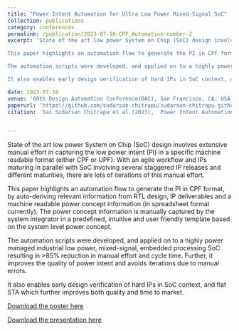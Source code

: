 ```yaml
---
title: "Power Intent Automation for Ultra Low Power Mixed-Signal SoC"
collection: publications
category: conferences
permalink: /publication/2023-07-10-CPF_Automation-number-2
excerpt: 'State of the art low power System on Chip (SoC) design involves extensive manual effort in capturing the low power intent (PI) in a specific machine readable format (either CPF or UPF). With an agile workflow and IPs maturing in parallel with SoC involving several staggered IP releases and different maturities, there are lots of iterations of this manual effort.

This paper highlights an automation flow to generate the PI in CPF format, by auto-deriving relevant information from RTL design, IP deliverables and a machine readable power concept information (in spreadsheet format currently). The power concept information is manually captured by the system integrator in a predefined, intuitive and user friendly template based on the system level power concept.

The automation scripts were developed, and applied on to a highly power managed industrial low power, mixed-signal, embedded processing SoC resulting in >85% reduction in manual effort and cycle time. Further, it improves the quality of power intent and avoids iterations due to manual errors.

It also enables early design verification of hard IPs in SoC context, and flat STA which further improves both quality and time to market.'

date: 2023-07-10
venue: '60th Design Automation Conference(DAC), San Francisco, CA, USA'
paperurl: 'https://github.com/sudarsan-chitrapu/sudarsan-chitrapu.github.io/blob/master/files/123_Final_Presentation_Upload%20(1).pptx.pdf'
citation: 'Sai Sudarsan Chitrapu et al.(2023),  Power Intent Automation for Ultra Low Power Mixed-Signal SoC, Session: Adapting to a New Era in Front-End Design and Verification of Power; 60th Design Automation Conference, San Francisco, CA, USA.'


---
```


State of the art low power System on Chip (SoC) design involves extensive manual effort in capturing the low power intent (PI) in a specific machine readable format (either CPF or UPF). With an agile workflow and IPs maturing in parallel with SoC involving several staggered IP releases and different maturities, there are lots of iterations of this manual effort.

This paper highlights an automation flow to generate the PI in CPF format, by auto-deriving relevant information from RTL design, IP deliverables and a machine readable power concept information (in spreadsheet format currently). The power concept information is manually captured by the system integrator in a predefined, intuitive and user friendly template based on the system level power concept.

The automation scripts were developed, and applied on to a highly power managed industrial low power, mixed-signal, embedded processing SoC resulting in >85% reduction in manual effort and cycle time. Further, it improves the quality of power intent and avoids iterations due to manual errors.

It also enables early design verification of hard IPs in SoC context, and flat STA which further improves both quality and time to market.

[Download the poster here](/files/DAC_Power_Intent_Automation_Poster.pdf)   

[Download the presentation here](/files/123_Final_Presentation_Upload(1).pptx.pdf)
